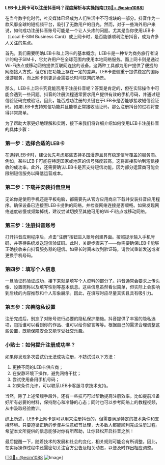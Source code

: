 **LEB卡上网卡可以注册抖音吗？深度解析与实操指南[[TG💪+ @esim1088](https://t.me/s/esim1088)]**

在当今数字化时代，社交媒体已经成为人们生活中不可或缺的一部分。抖音作为一款风靡全球的短视频平台，吸引了无数用户的目光。然而，对于一些海外用户来说，如何成功注册抖音账号可能是一个让人头疼的问题。尤其是当你使用LEB卡（Local E-SIM Business Card）或上网卡时，是否能够顺利注册抖音，成为许多人关注的焦点。

首先，我们需要明确LEB卡和上网卡的基本概念。LEB卡是一种专为商务旅行者设计的电子SIM卡，它允许用户在全球范围内使用本地网络服务。而上网卡则是通过Wi-Fi热点或移动网络提供互联网连接的设备。这两种工具都为用户提供了便捷的网络接入方式，但它们在功能上存在一定的差异。LEB卡更侧重于提供稳定的国际漫游服务，而上网卡则更适合需要长时间联网的场景。

那么，LEB卡上网卡究竟能否用于注册抖音呢？答案是肯定的，但在实际操作中可能会遇到一些问题。抖音的注册流程通常要求用户提供有效的手机号码，并通过短信验证码完成验证。因此，能否成功注册的关键在于LEB卡是否能够接收短信验证码。如果LEB卡支持短信功能并且能够正常接收验证码，那么注册抖音的过程将变得非常简单。

为了帮助大家更好地理解和实践，接下来我们将详细介绍如何使用LEB卡注册抖音的具体步骤：

### **第一步：选择合适的LEB卡**
在选择LEB卡时，建议优先考虑那些支持多国漫游且具有稳定信号覆盖的服务商。例如，某些LEB卡可能在特定国家或地区的信号强度较高，这将直接影响到短信接收的成功率。此外，还需要确认LEB卡是否支持短信功能，因为部分运营商可能会限制短信服务以降低运营成本。

### **第二步：下载并安装抖音应用**
无论你是使用手机还是平板电脑，都需要先从官方应用商店下载并安装抖音应用程序。确保设备已连接至LEB卡提供的网络，并检查网络连接是否顺畅。如果发现网络速度较慢或频繁掉线，建议尝试切换至其他可用的Wi-Fi热点或移动网络。

### **第三步：注册抖音账号**
打开抖音应用程序后，点击“注册”按钮进入账号创建界面。按照提示输入手机号码，并等待系统发送短信验证码。此时，关键步骤来了——你需要确保LEB卡能够正确接收来自抖音服务器的短信。如果长时间未收到验证码，请尝试重新发送或者更换手机号码。

### **第四步：填写个人信息**
一旦验证码验证成功，接下来就是填写个人资料的部分了。抖音通常会要求上传头像、设置昵称以及填写性别等基本信息。这些信息虽然看似简单，但实际上会影响到后续的内容推荐和个人形象展示。因此，在填写时应尽量真实且具有吸引力。

### **第五步：完善隐私设置**
注册完成后，别忘了对账号进行必要的隐私保护措施。抖音提供了丰富的隐私选项，包括谁可以看到你的作品、谁可以给你留言等等。根据自己的需求合理调整这些设置，既能保障安全又能享受社交乐趣。

### **小贴士：如何提升注册成功率？**
如果你发现多次尝试仍无法成功注册，不妨试试以下方法：
1. 更换不同的LEB卡供应商；
2. 在安静环境下操作，避免网络干扰；
3. 尝试使用备用手机号码；
4. 如果条件允许，可以联系LEB卡客服寻求技术支持。

当然，除了上述常规手段外，还有一些技巧可以帮助提高注册效率。比如提前准备好所有必要的材料，保持耐心和冷静的心态；同时也可以参考网络上的教程视频，从中汲取经验教训。

综上所述，LEB卡上网卡是可以用来注册抖音的，但需要满足特定的技术条件和支持环境。只要遵循正确的步骤并注意细节处理，大多数人都能顺利完成注册过程。希望本文所提供的信息能够对你有所帮助，让你轻松开启抖音之旅！

最后提醒一下，随着技术的发展和社会的变化，相关规则可能会有所调整。因此，在实际操作过程中还需密切关注官方公告及相关动态，以便及时作出相应调整。

[[TG💪+ @esim1088](https://t.me/s/esim1088) ![Image](https://i.postimg.cc/4NQfJmqS/Snipaste-2025-05-13-00-14-12.png)]